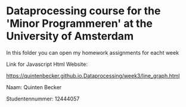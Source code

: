 # Dataprocessing course for the 'Minor Programmeren' at  the University of Amsterdam

In this folder you can open my homework assignments for eacht week

Link for Javascript Html Website:

https://quintenbecker.github.io.Dataprocessing/week3/line_graph.html



Naam: Quinten Becker

Studentennummer: 12444057
